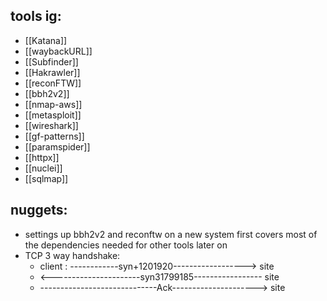 ## tools ig:
- [[Katana]] 
- [[waybackURL]] 
- [[Subfinder]]
- [[Hakrawler]] 
- [[reconFTW]]
- [[bbh2v2]] 
- [[nmap-aws]] 
- [[metasploit]] 
- [[wireshark]] 
- [[gf-patterns]]  
- [[paramspider]] 
- [[httpx]] 
- [[nuclei]] 
- [[sqlmap]] 
## nuggets:
- settings up bbh2v2 and reconftw on a new system first covers most of the dependencies needed for other tools later on 
- TCP 3 way handshake:
	- client :  ------------syn+1201920------------------> site
	- <----------------------syn31799185----------------- site 
	- -----------------------------Ack---------------------> site 